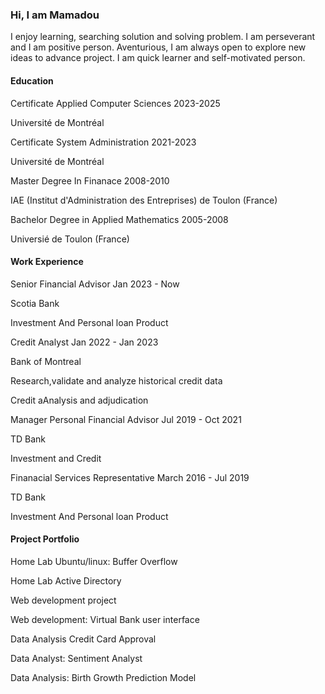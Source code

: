 <H3>Hi, I am Mamadou</H3>
<p>
I enjoy learning, searching solution and solving problem. I am perseverant and 
I am positive person. Aventurious, I am always open to explore new ideas to advance project. 
I am quick learner and self-motivated person. 
</p>

<H4>Education</H4>
<p><span>Certificate Applied Computer Sciences</span>             2023-2025</p>
          <p>Universit&eacute; de Montr&eacute;al </p>
          <p>Certificate System Administration                    2021-2023</p>
          <p>Universit&eacute; de Montr&eacute;al </p>
          <p>Master Degree In Finanace                            2008-2010</p>
          <p>IAE (Institut d'Administration des Entreprises) de Toulon (France)</p>
          <p>Bachelor Degree in Applied Mathematics               2005-2008</p>
          <p>Universi&eacute; de Toulon (France)</p>
          
<H4>Work Experience</H4>
<p><span>Senior Financial Advisor</span>                   Jan 2023 - Now </p>
          <p>Scotia Bank</p>
          <p>Investment And Personal loan Product</p>
<p> <span>Credit Analyst</span>                            Jan 2022 - Jan 2023</p>
          <p>Bank of Montreal</p>
          <p>Research,validate and analyze historical credit data</p>
          <p>Credit aAnalysis and adjudication </p>
<p><span>Manager Personal Financial Advisor</span>          Jul 2019 - Oct 2021 </p>
          <p>TD Bank</p>
          <p>Investment and Credit</p>
<p> <span>Finanacial Services Representative</span>         March 2016 - Jul 2019</p>
          <p>TD Bank</p>
          <p>Investment And Personal loan Product</p>
       

<H4>Project Portfolio</H4>

<p>Home Lab Ubuntu/linux: Buffer Overflow</p>
<p>Home Lab Active Directory</p>
<p>Web development project</p>
<p>Web development: Virtual Bank user interface</p>
<P>Data Analysis Credit Card Approval</P>
<P>Data Analyst: Sentiment Analyst</P>
<p>Data Analysis: Birth Growth Prediction Model</p>

<!--
**Koulem/Koulem** is a ✨ _special_ ✨ repository because its `README.md` (this file) appears on your GitHub profile.

Here are some ideas to get you started:

- 🔭 I’m currently working on ...
- 🌱 I’m currently learning ...
- 👯 I’m looking to collaborate on ...
- 🤔 I’m looking for help with ...
- 💬 Ask me about ...
- 📫 How to reach me: ...
- 😄 Pronouns: ...
- ⚡ Fun fact: ...
-->

